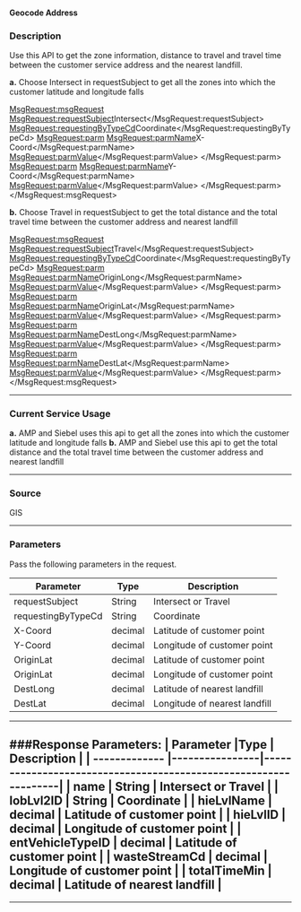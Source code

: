 <link href="markdown.css" rel="stylesheet"></link>

<h4> Geocode Address </h4>

### **Description**
Use this API to get the zone information, distance to travel and travel time between the customer service address and the nearest landfill.

**a.**		Choose Intersect in requestSubject  to get  all the zones into which the customer latitude and longitude falls

<MsgRequest:msgRequest>     
<MsgRequest:requestSubject>Intersect</MsgRequest:requestSubject>
<MsgRequest:requestingByTypeCd>Coordinate</MsgRequest:requestingByTypeCd>
<MsgRequest:parm>
   <MsgRequest:parmName>X-Coord</MsgRequest:parmName>
   <MsgRequest:parmValue></MsgRequest:parmValue>
</MsgRequest:parm>
<MsgRequest:parm>
   <MsgRequest:parmName>Y-Coord</MsgRequest:parmName>
   <MsgRequest:parmValue></MsgRequest:parmValue>
</MsgRequest:parm>
</MsgRequest:msgRequest>


**b.**	Choose Travel in requestSubject to get the total distance and the total travel time between the customer address and nearest landfill

<MsgRequest:msgRequest>     
<MsgRequest:requestSubject>Travel</MsgRequest:requestSubject>
<MsgRequest:requestingByTypeCd>Coordinate</MsgRequest:requestingByTypeCd>
<MsgRequest:parm>
 <MsgRequest:parmName>OriginLong</MsgRequest:parmName>
 <MsgRequest:parmValue></MsgRequest:parmValue>
</MsgRequest:parm>
<MsgRequest:parm>
 <MsgRequest:parmName>OriginLat</MsgRequest:parmName>
 <MsgRequest:parmValue></MsgRequest:parmValue>
</MsgRequest:parm>
<MsgRequest:parm>
 <MsgRequest:parmName>DestLong</MsgRequest:parmName>
 <MsgRequest:parmValue></MsgRequest:parmValue>
</MsgRequest:parm>
<MsgRequest:parm>
<MsgRequest:parmName>DestLat</MsgRequest:parmName>
        		<MsgRequest:parmValue></MsgRequest:parmValue>
    	</MsgRequest:parm>
</MsgRequest:msgRequest>    



  ---

### **Current Service Usage**
**a.**	AMP and Siebel uses this api to get all the zones into which the customer latitude and longitude falls
**b.**	AMP and Siebel use this api to get the total distance and the total travel time between the customer address and nearest landfill


---

### **Source**
 GIS

---
### **Parameters**
Pass the following parameters in the request.

| Parameter    |Type | Description                              |
| -------------	|----------------|-----------------------------------------------------------------|
|	requestSubject	|	String	|	Intersect or Travel	|
|	requestingByTypeCd	|	String	|	Coordinate	|
|	X-Coord	|	decimal	|	Latitude of customer point	|
|	Y-Coord	|	decimal	|	Longitude of customer point	|
|	OriginLat	|	decimal	|	Latitude of customer point	|
|	OriginLat	|	decimal	|	Longitude of customer point	|
|	DestLong	|	decimal	|	Latitude of nearest landfill	|
|	DestLat	|	decimal	|	Longitude of nearest landfill	|


---
###**Response Parameters:**
| Parameter    |Type | Description                              |
| -------------	|----------------|-----------------------------------------------------------------|
|	name	|	String	|	Intersect or Travel	|
|	lobLvl2ID	|	String	|	Coordinate	|
|	hieLvlName	|	decimal	|	Latitude of customer point	|
|	hieLvlID	|	decimal	|	Longitude of customer point	|
|	entVehicleTypeID	|	decimal	|	Latitude of customer point	|
|	wasteStreamCd	|	decimal	|	Longitude of customer point	|
|	totalTimeMin	|	decimal	|	Latitude of nearest landfill	|
---
---
